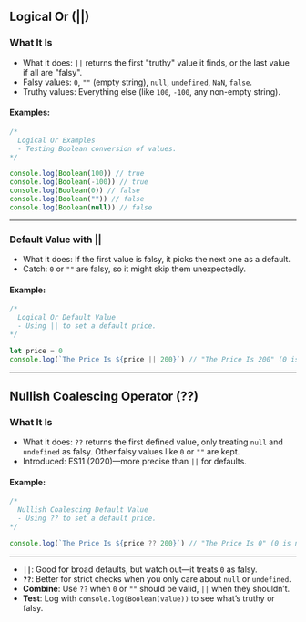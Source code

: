 ## Logical Or (||)

### What It Is
- What it does: `||` returns the first "truthy" value it finds, or the last value if all are "falsy".
- Falsy values: `0`, `""` (empty string), `null`, `undefined`, `NaN`, `false`.
- Truthy values: Everything else (like `100`, `-100`, any non-empty string).

#### Examples:
```javascript
/*
  Logical Or Examples
  - Testing Boolean conversion of values.
*/

console.log(Boolean(100)) // true
console.log(Boolean(-100)) // true
console.log(Boolean(0)) // false
console.log(Boolean("")) // false
console.log(Boolean(null)) // false
```

---

### Default Value with ||
- What it does: If the first value is falsy, it picks the next one as a default.
- Catch: `0` or `""` are falsy, so it might skip them unexpectedly.

#### Example:
```javascript
/*
  Logical Or Default Value
  - Using || to set a default price.
*/

let price = 0
console.log(`The Price Is ${price || 200}`) // "The Price Is 200" (0 is falsy, so 200)
```

---

## Nullish Coalescing Operator (??)

### What It Is
- What it does: `??` returns the first defined value, only treating `null` and `undefined` as falsy. Other falsy values like `0` or `""` are kept.
- Introduced: ES11 (2020)—more precise than `||` for defaults.

#### Example:
```javascript
/*
  Nullish Coalescing Default Value
  - Using ?? to set a default price.
*/

console.log(`The Price Is ${price ?? 200}`) // "The Price Is 0" (0 is not null/undefined)
```

---

- **`||`**: Good for broad defaults, but watch out—it treats `0` as falsy.
- **`??`**: Better for strict checks when you only care about `null` or `undefined`.
- **Combine**: Use `??` when `0` or `""` should be valid, `||` when they shouldn’t.
- **Test**: Log with `console.log(Boolean(value))` to see what’s truthy or falsy.

